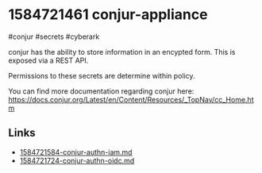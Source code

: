 # 1584721461 conjur-appliance
#conjur #secrets #cyberark

conjur has the ability to store information in an encypted form. This is exposed via a REST API.

Permissions to these secrets are determine within policy.

You can find more documentation regarding conjur here: https://docs.conjur.org/Latest/en/Content/Resources/_TopNav/cc_Home.htm

## Links
- [1584721584-conjur-authn-iam.md](1584721584-conjur-authn-iam.md)
- [1584721724-conjur-authn-oidc.md](1584721724-conjur-authn-oidc.md)
